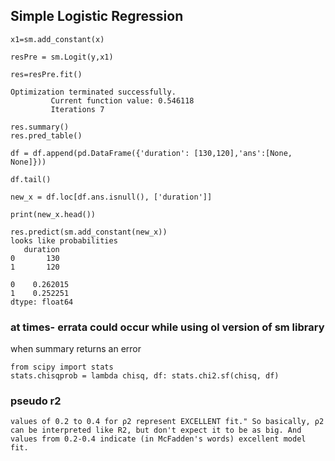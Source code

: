 ## Simple Logistic Regression
```
x1=sm.add_constant(x)

resPre = sm.Logit(y,x1)

res=resPre.fit()

Optimization terminated successfully.
         Current function value: 0.546118
         Iterations 7

res.summary()
res.pred_table()

df = df.append(pd.DataFrame({'duration': [130,120],'ans':[None, None]}))

df.tail()

new_x = df.loc[df.ans.isnull(), ['duration']]

print(new_x.head())

res.predict(sm.add_constant(new_x))
looks like probabilities
   duration
0       130
1       120

0    0.262015
1    0.252251
dtype: float64

```

### at times- errata could occur while using ol version of sm library
when summary returns an error

```
from scipy import stats
stats.chisqprob = lambda chisq, df: stats.chi2.sf(chisq, df)
```
### pseudo r2

```
values of 0.2 to 0.4 for ρ2 represent EXCELLENT fit." So basically, ρ2 can be interpreted like R2, but don't expect it to be as big. And values from 0.2-0.4 indicate (in McFadden's words) excellent model fit.
```


